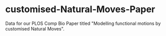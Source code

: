 # customised-Natural-Moves-Paper
Data for our PLOS Comp Bio Paper titled "Modelling functional motions by customised Natural Moves".
